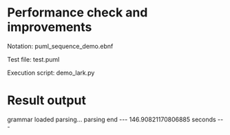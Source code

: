 # Performance check and improvements

Notation: puml_sequence_demo.ebnf

Test file: test.puml

Execution script: demo_lark.py


# Result output

grammar loaded
parsing...
parsing end
--- 146.90821170806885 seconds ---




